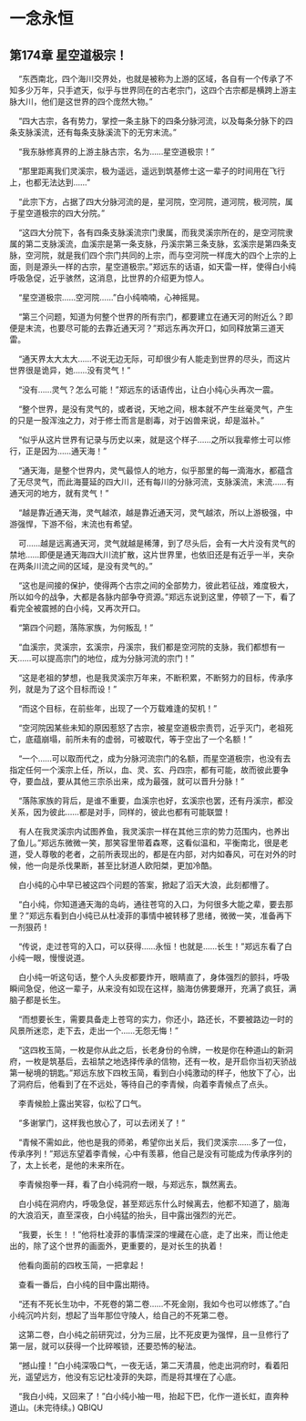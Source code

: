 # 一念永恒 
 ## 第174章 星空道极宗！
     “东西南北，四个海川交界处，也就是被称为上游的区域，各自有一个传承了不知多少万年，只手遮天，似乎与世界同在的古老宗门，这四个古宗都是横跨上游主脉大川，他们是这世界的四个庞然大物。”

    “四大古宗，各有势力，掌控一条主脉下的四条分脉河流，以及每条分脉下的四条支脉溪流，还有每条支脉溪流下的无穷末流。”

    “我东脉修真界的上游主脉古宗，名为……星空道极宗！”

    “那里距离我们灵溪宗，极为遥远，遥远到筑基修士这一辈子的时间用在飞行上，也都无法达到……”

    “此宗下方，占据了四大分脉河流的是，星河院，空河院，道河院，极河院，属于星空道极宗的四大分院。”

    “这四大分院下，各有四条支脉溪流宗门隶属，而我灵溪宗所在的，是空河院隶属的第二支脉溪流，血溪宗是第一条支脉，丹溪宗第三条支脉，玄溪宗是第四条支脉，空河院，就是我们四个宗门共同的上宗，而与空河院一样庞大的四个上宗的上面，则是源头一样的古宗，星空道极宗。”郑远东的话语，如天雷一样，使得白小纯呼吸急促，近乎骇然，这消息，比世界的介绍更为惊人。

    “星空道极宗……空河院……”白小纯喃喃，心神摇晃。

    “第三个问题，知道为何整个世界的所有宗门，都要建立在通天河的附近么？即便是末流，也要尽可能的去靠近通天河？”郑远东再次开口，如同释放第三道天雷。

    “通天界太大太大……不说无边无际，可却很少有人能走到世界的尽头，而这片世界很是诡异，她……没有灵气！”

    “没有……灵气？怎么可能！”郑远东的话语传出，让白小纯心头再次一震。

    “整个世界，是没有灵气的，或者说，天地之间，根本就不产生丝毫灵气，产生的只是一股浑浊之力，对于修士而言是剧毒，对于凶兽来说，却是滋补。”

    “似乎从这片世界有记录与历史以来，就是这个样子……之所以我辈修士可以修行，正是因为……通天海！”

    “通天海，是整个世界内，灵气最惊人的地方，似乎那里的每一滴海水，都蕴含了无尽灵气，而此海蔓延的四大川，还有每川的分脉河流，支脉溪流，末流……有通天河的地方，就有灵气！”

    “越是靠近通天海，灵气越浓，越是靠近通天河，灵气越浓，所以上游极强，中游强悍，下游不俗，末流也有希望。

    可……越是远离通天河，灵气就越是稀薄，到了尽头后，会有一大片没有灵气的禁地……即便是通天海四大川流扩散，这片世界里，也依旧还是有近乎一半，夹杂在两条川流之间的区域，是没有灵气的。”

    “这也是间接的保护，使得两个古宗之间的全部势力，彼此若征战，难度极大，所以如今的战争，大都是各脉内部争夺资源。”郑远东说到这里，停顿了一下，看了看完全被震撼的白小纯，又再次开口。

    “第四个问题，落陈家族，为何叛乱！”

    “血溪宗，灵溪宗，玄溪宗，丹溪宗，我们都是空河院的支脉，我们都想有一天……可以提高宗门的地位，成为分脉河流的宗门！”

    “这是老祖的梦想，也是我灵溪宗万年来，不断积累，不断努力的目标，传承序列，就是为了这个目标而设！”

    “而这个目标，在前些年，出现了一个万载难逢的契机！”

    “空河院因某些未知的原因惹怒了古宗，被星空道极宗责罚，近乎灭门，老祖死亡，底蕴崩塌，前所未有的虚弱，可被取代，等于空出了一个名额！”

    “一个……可以取而代之，成为分脉河流宗门的名额，而星空道极宗，也没有去指定任何一个溪宗上任，所以，血、灵、玄、丹四宗，都有可能，故而彼此要争夺，要血战，要从其他三宗杀出来，成为最强，就可以晋升分脉！”

    “落陈家族的背后，是谁不重要，血溪宗也好，玄溪宗也罢，还有丹溪宗，都没关系，因为彼此……都是对手，同样的，彼此也都有可能联盟！

    有人在我灵溪宗内试图养鱼，我灵溪宗一样在其他三宗的势力范围内，也养出了鱼儿。”郑远东微微一笑，那笑容里带着森寒，这看似温和，平衡南北，很是老道，受人尊敬的老者，之前所表现出的，都是在内部，对内如春风，可在对外的时候，他一向是杀伐果断，甚至比豺道人欧阳桀，更加冷酷。

    白小纯的心中早已被这四个问题的答案，掀起了滔天大浪，此刻都懵了。

    “白小纯，你知道通天海的岛屿，通往苍穹的入口，为何很多大能之辈，要去那里？”郑远东看到白小纯已从杜凌菲的事情中被转移了思绪，微微一笑，准备再下一剂狠药！

    “传说，走过苍穹的入口，可以获得……永恒！也就是……长生！”郑远东看了白小纯一眼，慢慢说道。

    白小纯一听这句话，整个人头皮都要炸开，眼睛直了，身体强烈的颤抖，呼吸瞬间急促，他这一辈子，从来没有如现在这样，脑海仿佛要爆开，充满了疯狂，满脑子都是长生。

    “而想要长生，需要具备走上苍穹的实力，你还小，路还长，不要被路边一时的风景所迷恋，走下去，走出一个……无怨无悔！”

    “这四枚玉简，一枚是你从此之后，长老身份的令牌，一枚是你在种道山的新洞府，一枚是筑基后，去祖禁之地选择传承的信物，还有一枚，是开启你当初天骄战第一秘境的钥匙。”郑远东放下四枚玉简，看到白小纯激动的样子，他放下了心，出了洞府后，他看到了在不远处，等待自己的李青候，向着李青候点了点头。

    李青候脸上露出笑容，似松了口气。

    “多谢掌门，这样我也放心了，可以去闭关了！”

    “青候不需如此，他也是我的师弟，希望你出关后，我们灵溪宗……多了一位，传承序列！”郑远东望着李青候，心中有羡慕，他自己是没有可能成为传承序列的了，太上长老，是他的未来所在。

    李青候抱拳一拜，看了白小纯洞府一眼，与郑远东，飘然离去。

    白小纯在洞府内，呼吸急促，甚至郑远东什么时候离去，他都不知道了，脑海的大浪滔天，直至深夜，白小纯猛的抬头，目中露出强烈的光芒。

    “我要，长生！！”他将杜凌菲的事情深深的埋藏在心底，走了出来，而让他走出的，除了这个世界的画面外，更重要的，是对长生的执着！

    他看向面前的四枚玉简，一把拿起！

    查看一番后，白小纯的目中露出期待。

    “还有不死长生功中，不死卷的第二卷……不死金刚，我如今也可以修炼了。”白小纯沉吟片刻，想起了当年那位守陵人，给自己的不死第二卷。

    这第二卷，白小纯之前研究过，分为三层，比不死皮更为强悍，且一旦修行了第一层，就可以获得一个比碎喉锁，还要恐怖的秘法。

    “撼山撞！”白小纯深吸口气，一夜无话，第二天清晨，他走出洞府时，看着阳光，遥望远方，他没有忘记杜凌菲的失踪，而是将其埋在了心底。

    “我白小纯，又回来了！”白小纯小袖一甩，抬起下巴，化作一道长虹，直奔种道山。(未完待续。) 
QBIQU